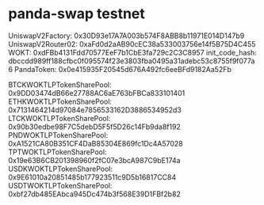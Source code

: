 # panda-swap  testnet

UniswapV2Factory: 0x30D93e17A7A003b574F8ABB8b11971E014D147b9
UniswapV2Router02: 0xaFd0d2aAB90cEC38a533003756e14f5B75D4C455
WOKT: 0xdFBb4131Fdd70577EeF7b1CbE3fa729c2C3C8957
init_code_hash: dbccdd989ff188cfbc0f095574f23e3803fba0495a31adebc53c8755f9f077a6
PandaToken: 0x0e415935F20545d676A492fc6eeBFd9182Aa52Fb

BTCKWOKTLPTokenSharePool: 0x9DD03474dB66e27788AC6aE763bFBCa833101401
ETHKWOKTLPTokenSharePool: 0x7131464214d97084e7856533162D3886534952d3
LTCKWOKTLPTokenSharePool: 0x90b30edbe98F7C5debD5F5f5D26c14Fb9da8f192
PNDWOKTLPTokenSharePool: 0xA1521CA80B351CF4DaB85304E869fc1Dc4A57028
TPTWOKTLPTokenSharePool: 0x19e63B6CB201398960f2fC07e3bcA987C9bE174a
USDKWOKTLPTokenSharePool: 0x9E61010a20851485b177923511c9D5b16817CC84
USDTWOKTLPTokenSharePool: 0xbf27db485EAbca945Dc474b3f568E39D1FBf2b82
